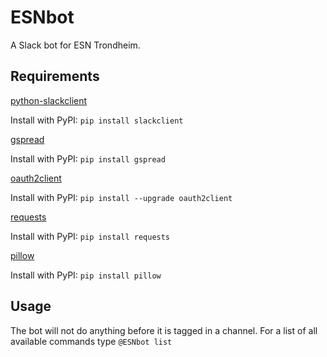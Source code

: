 # ESNbot
A Slack bot for ESN Trondheim.

## Requirements
[python-slackclient](https://github.com/slackapi/python-slackclient)

Install with PyPI: `pip install slackclient`

[gspread](https://github.com/burnash/gspread)

Install with PyPI: `pip install gspread`

[oauth2client](https://github.com/google/oauth2client/)

Install with PyPI: `pip install --upgrade oauth2client`

[requests](https://github.com/requests/requests)

Install with PyPI: `pip install requests`

[pillow](https://github.com/python-pillow/Pillow)

Install with PyPI: `pip install pillow`

## Usage
The bot will not do anything before it is tagged in a channel.
For a list of all available commands type `@ESNbot list`